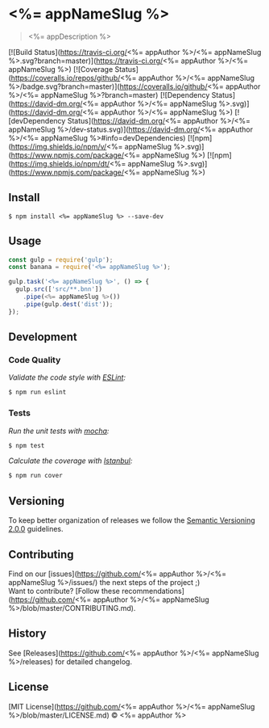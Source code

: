 # <%= appNameSlug %>

> <%= appDescription %>

[![Build Status](https://travis-ci.org/<%= appAuthor %>/<%= appNameSlug %>.svg?branch=master)](https://travis-ci.org/<%= appAuthor %>/<%= appNameSlug %>)
[![Coverage Status](https://coveralls.io/repos/github/<%= appAuthor %>/<%= appNameSlug %>/badge.svg?branch=master)](https://coveralls.io/github/<%= appAuthor %>/<%= appNameSlug %>?branch=master)
[![Dependency Status](https://david-dm.org/<%= appAuthor %>/<%= appNameSlug %>.svg)](https://david-dm.org/<%= appAuthor %>/<%= appNameSlug %>)
[![devDependency Status](https://david-dm.org/<%= appAuthor %>/<%= appNameSlug %>/dev-status.svg)](https://david-dm.org/<%= appAuthor %>/<%= appNameSlug %>#info=devDependencies)
[![npm](https://img.shields.io/npm/v/<%= appNameSlug %>.svg)](https://www.npmjs.com/package/<%= appNameSlug %>)
[![npm](https://img.shields.io/npm/dt/<%= appNameSlug %>.svg)](https://www.npmjs.com/package/<%= appNameSlug %>)

## Install

```
$ npm install <%= appNameSlug %> --save-dev
```

## Usage

```js
const gulp = require('gulp');
const banana = require('<%= appNameSlug %>');

gulp.task('<%= appNameSlug %>', () => {
  gulp.src(['src/**.bnn'])
    .pipe(<%= appNameSlug %>())
    .pipe(gulp.dest('dist'));
});
```

## Development

### Code Quality

*Validate the code style with [ESLint](http://eslint.org/):*
```sh
$ npm run eslint
```

### Tests

*Run the unit tests with [mocha](https://mochajs.org/):*
```sh
$ npm test
```

*Calculate the coverage with [Istanbul](https://gotwarlost.github.io/istanbul/):*
```sh
$ npm run cover
```

## Versioning
To keep better organization of releases we follow the [Semantic Versioning 2.0.0](http://semver.org/) guidelines.

## Contributing
Find on our [issues](https://github.com/<%= appAuthor %>/<%= appNameSlug %>/issues/) the next steps of the project ;)
<br>
Want to contribute? [Follow these recommendations](https://github.com/<%= appAuthor %>/<%= appNameSlug %>/blob/master/CONTRIBUTING.md).

## History
See [Releases](https://github.com/<%= appAuthor %>/<%= appNameSlug %>/releases) for detailed changelog.

## License
[MIT License](https://github.com/<%= appAuthor %>/<%= appNameSlug %>/blob/master/LICENSE.md) © <%= appAuthor %>
